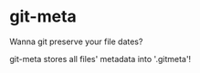 # git-meta

Wanna git preserve your file dates?

git-meta stores all files' metadata into '.gitmeta'!